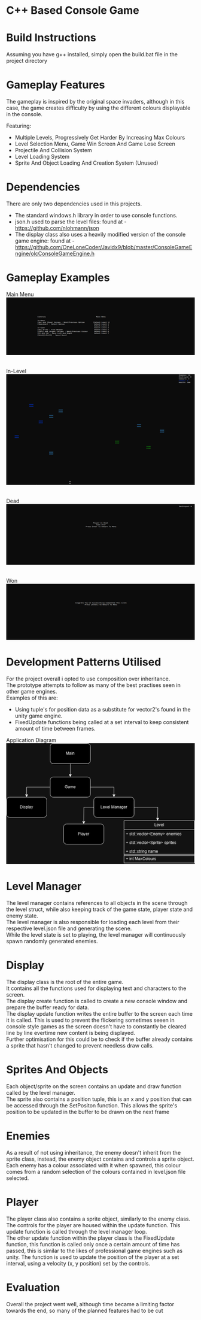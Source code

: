 ﻿# C++ Based Console Game
# Build Instructions
Assuming you have g++ installed, simply open the build.bat file in the project directory

# Gameplay Features
The gameplay is inspired by the original space invaders, although in this case, the game creates difficulty by using the different colours displayable in the console.

Featuring:
- Multiple Levels, Progressively Get Harder By Increasing Max Colours
- Level Selection Menu, Game Win Screen And Game Lose Screen
- Projectile And Collision System
- Level Loading System
- Sprite And Object Loading And Creation System (Unused)

# Dependencies
There are only two dependencies used in this projects.
- The standard windows.h library in order to use console functions. 
- json.h used to parse the level files: found at - https://github.com/nlohmann/json
- The display class also uses a heavily modified version of the console game engine: found at - https://github.com/OneLoneCoder/Javidx9/blob/master/ConsoleGameEngine/olcConsoleGameEngine.h

# Gameplay Examples
Main Menu
![Example Screenshot Of The Main Menu](screenshots/main_main.png)

\
In-Level
![Example Screenshot Of The Main Menu](screenshots/level.png)

\
Dead
![Example Screenshot Of The Main Menu](screenshots/dead.png)

\
Won
![Example Screenshot Of The Main Menu](screenshots/win.png)


# Development Patterns Utilised
For the project overall i opted to use composition over inheritance. \
The prototype attempts to follow as many of the best practises seen in other game engines. \
Examples of this are: 
- Using tuple's for position data as a substitute for vector2's found in the unity game engine.
- FixedUpdate functions being called at a set interval to keep consistent amount of time between frames.

Application Diagram \
![Application Diagram](screenshots/application-diagram.drawio.png)


# Level Manager
The level manager contains references to all objects in the scene through the level struct, while also keeping track of the game state, player state and enemy state. \
The level manager is also responsible for loading each level from their respective level.json file and generating the scene. \
While the level state is set to playing, the level manager will continuously spawn randomly generated enemies.

# Display
The display class is the root of the entire game. \
It contains all the functions used for displaying text and characters to the screen. \
The display create function is called to create a new console window and prepare the buffer ready for data. \
The display update function writes the entire buffer to the screen each time it is called. This is used to prevent the flickering sometimes seeen in console style games as the screen doesn't have to
constantly be cleared line by line evertime new content is being displayed. \
Further optimisation for this could be to check if the buffer already contains a sprite that hasn't changed to prevent needless draw calls.

# Sprites And Objects
Each object/sprite on the screen contains an update and draw function called by the level manager. \
The sprite also contains a position tuple, this is an x and y position that can be accessed through the SetPositon function. This allows the sprite's position to be updated in the buffer to be drawn on the next frame

# Enemies
As a result of not using inheritance, the enemy doesn't inherit from the sprite class, instead, the enemy object contains and controls a sprite object. \
Each enemy has a colour associated with it when spawned, this colour comes from a random selection of the colours contained in level.json file selected.

# Player
The player class also contains a sprite object, similarly to the enemy class. \
The controls for the player are housed within the update function. This update function is called through the level manager loop. \
The other update function within the player class is the FixedUpdate function, this function is called only once a certain amount of time has passed, this is similar to the likes of professional game engines such as unity. The function is used to update the position of the player at a set interval, using a velocity (x, y position) set by the controls.

# Evaluation
Overall the project went well, although time became a limiting factor towards the end, so many of the planned features had to be cut













